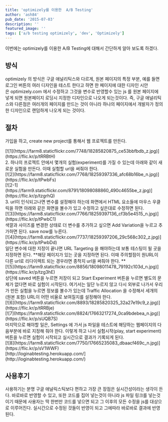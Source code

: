 ```yaml
---
title: 'optimizely를 이용한  A/B Testing'
author: 'ash84'
pub_date: '2015-07-03'
description: ''
featured_image: ''
tags: ['a/b testing optimizely', 'dev', 'Optimizely']
---
```



이번에는 optimizely를 이용한 A/B Testing에 대해서 간단하게 알아 보도록 하겠다.


## 방식

optimizely 의 방식은 구글 애널리틱스와 다르게, 원본 페이지의 특정 부분, 예를 들면 로그인 버튼의 여러 디자인을 테스트 한다고 하면 한 페이지에 대한 디자인 시안은 optimizely.com 에서 수정하고 그것을 변수로 반영할수 있는 js 를 원본 페이지에 넣게 되면 원본페이지 로딩시 지정한 디자인으로 나오게 되는것이다. 즉, 구글 애널리틱스와 다른점은 여러개의 페이지를 만드는 것이 아니라 하나의 페이지에서 개발자가 정의한 디자인으로 랜덤하게 나오게 되는 것이다.


## 절차

가입을 하고, create new project를 통해서 웹 프로젝트를 만든다.

<div class="jetpack-video-wrapper">[![1](https://farm8.staticflickr.com/7748/18285820875_ce53bbfbdb_z.jpg)](https://flic.kr/p/tRRBtH)</div>2. 하나의 프로젝트 안에서 몇개의 실험(experiment)를 가질 수 있는데 아래와 같이 새로운 실험을 만든다. 이때 실험할 url을 써줘야 한다.

<div class="jetpack-video-wrapper">[![2](https://farm8.staticflickr.com/7768/18259397336_afc68b16be_n.jpg)](https://flic.kr/p/tPwbFs)</div><div class="jetpack-video-wrapper">[![2-1](https://farm9.staticflickr.com/8791/18098088860_490c4655be_z.jpg)](https://flic.kr/p/tzgrhQ)</div>3. url이 인식되고나면 변수를 설정해야 하는데 화면에서 HTML 요소들에 마우스 우클릭을 하면 아래와 같은 화면을 볼수가 있고 수정하고 싶은대로 수정하면 된다.

<div class="jetpack-video-wrapper">[![3](https://farm8.staticflickr.com/7766/18259397136_cf3b5e4515_n.jpg)](https://flic.kr/p/tPwbC1)</div>색깔과 사이즈를 변경한 상태로 더 변수를 추가하고 싶으면 Add Variation을 누르고 추가하면 된다. save now를 누른다.

<div class="jetpack-video-wrapper">[![4](https://farm8.staticflickr.com/7737/18259397206_29c568c302_z.jpg)](https://flic.kr/p/tPwbDd)</div>일단 변수에 대한 지정이 끝나면 URL Targeting 을 해야하는데 보통 테스팅이 될 곳을 지정하면 된다. **해당 페이지가 있는 곳을 지정하면 된다. 이때 주의할점이 원URL이 다른 url로 리다이렉트 되는 경우라면 종착지 url을 써줘야 한다. **

<div class="jetpack-video-wrapper">[![5](https://farm9.staticflickr.com/8856/18098011478_79192c103d_n.jpg)](https://flic.kr/p/tzg3hE)</div>상단에 saved 버튼을 누르면 저장이 되고 Start Experiment 버튼을 누르면 별도의 문제가 없다면 바로 실험이 시작된다. 여기서는 일단 누르지 않고  
 다시 외부로 나가서 우리가 만든 실험을 누르면 정보를 볼수가 있는데 Traffic Allocation 을 수정해서 세개의 (원본 포함) URL이 어떤 비율로 보여질지를 설정해야 한다.

<div class="jetpack-video-wrapper">[![6](https://farm9.staticflickr.com/8893/18285820325_32a27e19c9_z.jpg)](https://flic.kr/p/tRRBje)</div><div class="jetpack-video-wrapper">[![7](https://farm9.staticflickr.com/8824/17663217274_0ca9bdebea_n.jpg)](https://flic.kr/p/sUQB7S)</div>마지막으로 해야할 일은, Settings 에 가서 js 파일을 테스트에 해당하는 웹페이지의 다음부분에 바로 지정해 줘야 한다. 이렇게 하고 나서 실험시작(play, start experiment) 버튼을 누르면 실험이 시작되고 실시간으로 결과가 기록되게 된다.

<div class="jetpack-video-wrapper">[![8](https://farm8.staticflickr.com/7750/17665235083_dbaacf469c_n.jpg)](https://flic.kr/p/sV1WWF)</div>[http://loginabtesting.herokuapp.com/](http://loginabtesting.herokuapp.com/)


## 사용후기

사용하기는 분명 구글 애널릭스틱보다 편하고 가장 큰 장점은 실시간성이라는 생각이 든다. 바로바로 반영할 수 있고, 또한 코드를 집어 넣는것이 아니라 js 파일 링크를 넣는것이기 때문에 사용자는 딱 한번만 코드를 넣으면 되고 그 이후의 모든 수정을 js를 대상으로 이루어진다. 실시간으로 수정된 것들이 반영이 되고 그에따라 바로바로 결과에 반영된다.



